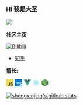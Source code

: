 ### Hi 我是大圣

![](https://visitor-badge.glitch.me/badge?page_id=shengxinjing.shengxinjing)


**社区主页**  

[![Bilibili](https://img.shields.io/badge/dynamic/json?labelColor=FE7398&logo=bilibili&logoColor=white&label=哔哩哔哩&color=00aeec&query=%24.data.totalSubs&url=https%3A%2F%2Fapi.spencerwoo.com%2Fsubstats%2F%3Fsource%3Dbilibili%26queryKey%3D26995758)](https://space.bilibili.com/26995758)
<!-- [![Github Stars](https://img.shields.io/github/stars/shengxinjing?color=faf408&label=Github%20Star&logo=github)](https://github.com/shengxinjing) -->
- [知乎](https://www.zhihu.com/people/woniuppp)

**擅长:**  

<code><img height="20" src="https://raw.githubusercontent.com/github/explore/80688e429a7d4ef2fca1e82350fe8e3517d3494d/topics/javascript/javascript.png"></code>
<code><img height="20" src="https://raw.githubusercontent.com/github/explore/80688e429a7d4ef2fca1e82350fe8e3517d3494d/topics/typescript/typescript.png"></code>
<code><img height="20" src="https://raw.githubusercontent.com/github/explore/80688e429a7d4ef2fca1e82350fe8e3517d3494d/topics/vue/vue.png"></code>
<code><img height="20" src="https://raw.githubusercontent.com/github/explore/80688e429a7d4ef2fca1e82350fe8e3517d3494d/topics/react/react.png"></code>
<code><img height="20" src="https://raw.githubusercontent.com/github/explore/80688e429a7d4ef2fca1e82350fe8e3517d3494d/topics/nodejs/nodejs.png"></code>



[![shengxinjing's github stats](https://github-readme-stats.vercel.app/api?username=shengxinjing)](https://github.com/anuraghazra/github-readme-stats)
<!--
<img height="150" src="https://cdn.jsdelivr.net/gh/shengxinjing/static/wechat.jpg" />

**shengxinjing/shengxinjing** is a ✨ _special_ ✨ repository because its `README.md` (this file) appears on your GitHub profile.

Here are some ideas to get you started:

- 🔭 I’m currently working on ...
- 🌱 I’m currently learning ...
- 👯 I’m looking to collaborate on ...
- 🤔 I’m looking for help with ...
- 💬 Ask me about ...
- 📫 How to reach me: ...
- 😄 Pronouns: ...
- ⚡ Fun fact: ...
-->
